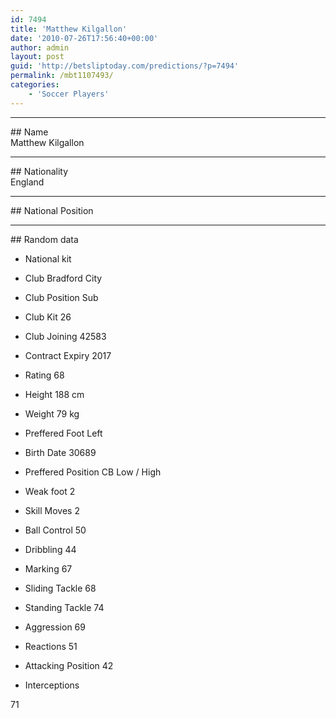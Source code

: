 ```yaml
---
id: 7494
title: 'Matthew Kilgallon'
date: '2010-07-26T17:56:40+00:00'
author: admin
layout: post
guid: 'http://betsliptoday.com/predictions/?p=7494'
permalink: /mbt1107493/
categories:
    - 'Soccer Players'
---
```


- - - - - -

\## Name  
 Matthew Kilgallon

- - - - - -

\## Nationality  
 England

- - - - - -

\## National Position

- - - - - -

\## Random data

- National kit
- Club
 Bradford City

- Club Position
 Sub

- Club Kit
 26

- Club Joining
 42583

- Contract Expiry
 2017

- Rating
 68

- Height
 188 cm

- Weight
 79 kg

- Preffered Foot
 Left

- Birth Date
 30689

- Preffered Position
 CB Low / High

- Weak foot
 2

- Skill Moves
 2

- Ball Control
 50

- Dribbling
 44

- Marking
 67

- Sliding Tackle
 68

- Standing Tackle
 74

- Aggression
 69

- Reactions
 51

- Attacking Position
 42

- Interceptions

 71